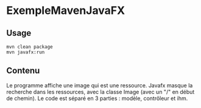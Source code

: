 # ExempleMavenJavaFX

## Usage
```
mvn clean package
mvn javafx:run
```

## Contenu
Le programme affiche une image qui est une ressource. Javafx masque la recherche dans les ressources, avec la classe Image (avec un "/" en début de chemin). 
Le code est séparé en 3 parties : modèle, contrôleur et ihm. 